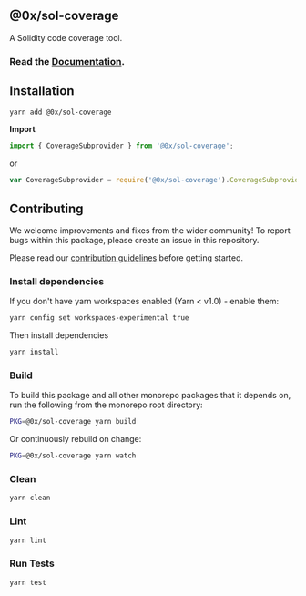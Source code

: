 ## @0x/sol-coverage

A Solidity code coverage tool.

### Read the [Documentation](https://0xproject.com/docs/sol-coverage).

## Installation

```bash
yarn add @0x/sol-coverage
```

**Import**

```javascript
import { CoverageSubprovider } from '@0x/sol-coverage';
```

or

```javascript
var CoverageSubprovider = require('@0x/sol-coverage').CoverageSubprovider;
```

## Contributing

We welcome improvements and fixes from the wider community! To report bugs within this package, please create an issue in this repository.

Please read our [contribution guidelines](../../CONTRIBUTING.md) before getting started.

### Install dependencies

If you don't have yarn workspaces enabled (Yarn < v1.0) - enable them:

```bash
yarn config set workspaces-experimental true
```

Then install dependencies

```bash
yarn install
```

### Build

To build this package and all other monorepo packages that it depends on, run the following from the monorepo root directory:

```bash
PKG=@0x/sol-coverage yarn build
```

Or continuously rebuild on change:

```bash
PKG=@0x/sol-coverage yarn watch
```

### Clean

```bash
yarn clean
```

### Lint

```bash
yarn lint
```

### Run Tests

```bash
yarn test
```